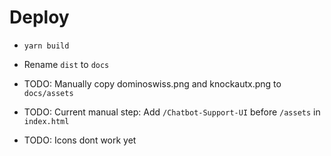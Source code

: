 # Deploy

- `yarn build`
- Rename `dist` to `docs`

- TODO: Manually copy dominoswiss.png and knockautx.png to `docs/assets`
- TODO: Current manual step: Add `/Chatbot-Support-UI` before `/assets` in `index.html`
- TODO: Icons dont work yet
